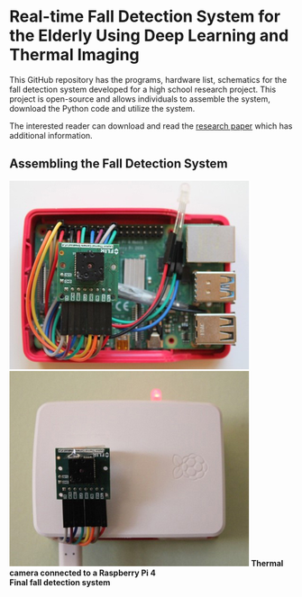 # Real-time Fall Detection System for the Elderly Using Deep Learning and Thermal Imaging

This GitHub repository has the programs, hardware list, schematics for the fall detection system developed for a high school research project. This project is open-source and allows individuals to assemble the system, download the Python code and utilize the system. 

The interested reader can download and read the [research paper](https://github.com/vsv04/Fall-Detection-System/blob/master/RESEARCH%20PAPER/Research%20Paper.pdf) which has additional information.


## Assembling the Fall Detection System
![](https://github.com/vsv04/Fall-Detection-System/blob/master/SCHEMATICS/Images/Fall_detection_system_V2.jpg)
![](https://github.com/vsv04/Fall-Detection-System/blob/master/SCHEMATICS/Images/Fall_detection_system_V3.jpg)
**Thermal camera connected to a Raspberry Pi 4**     
**Final fall detection system**


